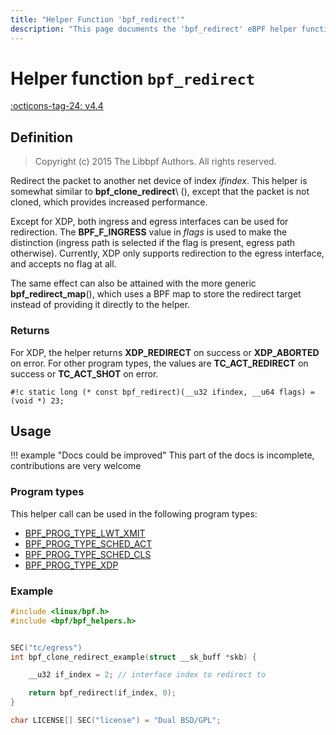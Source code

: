 ```yaml
---
title: "Helper Function 'bpf_redirect'"
description: "This page documents the 'bpf_redirect' eBPF helper function, including its definition, usage, program types that can use it, and examples."
---
```

# Helper function `bpf_redirect`

<!-- [FEATURE_TAG](bpf_redirect) -->
[:octicons-tag-24: v4.4](https://github.com/torvalds/linux/commit/27b29f63058d26c6c1742f1993338280d5a41dc6)
<!-- [/FEATURE_TAG] -->

## Definition

> Copyright (c) 2015 The Libbpf Authors. All rights reserved.


<!-- [HELPER_FUNC_DEF] -->
Redirect the packet to another net device of index _ifindex_. This helper is somewhat similar to **bpf_clone_redirect**\ (), except that the packet is not cloned, which provides increased performance.

Except for XDP, both ingress and egress interfaces can be used for redirection. The **BPF_F_INGRESS** value in _flags_ is used to make the distinction (ingress path is selected if the flag is present, egress path otherwise). Currently, XDP only supports redirection to the egress interface, and accepts no flag at all.

The same effect can also be attained with the more generic **bpf_redirect_map**(), which uses a BPF map to store the redirect target instead of providing it directly to the helper.

### Returns

For XDP, the helper returns **XDP_REDIRECT** on success or **XDP_ABORTED** on error. For other program types, the values are **TC_ACT_REDIRECT** on success or **TC_ACT_SHOT** on error.

`#!c static long (* const bpf_redirect)(__u32 ifindex, __u64 flags) = (void *) 23;`
<!-- [/HELPER_FUNC_DEF] -->

## Usage

!!! example "Docs could be improved"
    This part of the docs is incomplete, contributions are very welcome

### Program types

This helper call can be used in the following program types:

<!-- DO NOT EDIT MANUALLY -->
<!-- [HELPER_FUNC_PROG_REF] -->
 * [BPF_PROG_TYPE_LWT_XMIT](../program-type/BPF_PROG_TYPE_LWT_XMIT.md)
 * [BPF_PROG_TYPE_SCHED_ACT](../program-type/BPF_PROG_TYPE_SCHED_ACT.md)
 * [BPF_PROG_TYPE_SCHED_CLS](../program-type/BPF_PROG_TYPE_SCHED_CLS.md)
 * [BPF_PROG_TYPE_XDP](../program-type/BPF_PROG_TYPE_XDP.md)
<!-- [/HELPER_FUNC_PROG_REF] -->

### Example

```c
#include <linux/bpf.h>
#include <bpf/bpf_helpers.h>


SEC("tc/egress")
int bpf_clone_redirect_example(struct __sk_buff *skb) {

    __u32 if_index = 2; // interface index to redirect to

    return bpf_redirect(if_index, 0);
}

char LICENSE[] SEC("license") = "Dual BSD/GPL";
```
